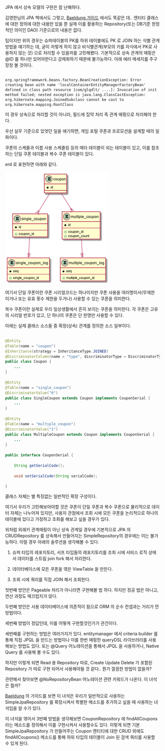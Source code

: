 
JPA 에서 상속 모델의 구현은 참 난해하다.

김영한님의 JPA 책에서도 그렇고, [Baeldung 가이드](https://www.baeldung.com/hibernate-inheritance) 에서도 똑같은 데.. 엔티티 클래스에 대한 정의에 대한 내용만 있을 뿐 실제 이를 활용하는 Repository(또는 DB기준 한정적인 의미인 DAO) 기준으로의 내용은 없다.

팁이지만 위의 경우는 슈퍼테이블의 PK를 하위 테이블에도 PK 로 JOIN 하는 식별 관계 방법을 얘기하는 데, 굳이 저렇게 하지 않고 비식별관계(부모의 키를 자식에서 PK로 사용하지 않는 것) 으로 처리할 수 있을까를 고민해봤다. 기본적으로 상속 관계의 매핑은 @ID 를 하나만 있어야한다고 강제화하기 때문에 불가능하다.
아래 에러 메세지를 주구장창 볼 것이다.

```

org.springframework.beans.factory.BeanCreationException: Error creating bean with name 'localContainerEntityManagerFactoryBean' defined in class path resource [com/glqdlt/ ....]: Invocation of init method failed; nested exception is java.lang.ClassCastException: org.hibernate.mapping.JoinedSubclass cannot be cast to org.hibernate.mapping.RootClass
```

이 경우 상속으로 처리할 것이 아니라, 필드에 집약 처리 즉 관계 매핑으로 처리해야 한다. 

우선 실무 기준으로 있엇던 일을 얘기하면, 게임 포털 쿠폰과 프로모션을 설계할 때의 일화이다.

쿠폰의 스케줄과 이름 사용 스케줄링 등의 메타 테이블이 되는 테이블이 있고, 이를 참조하는 단일 쿠폰 테이블과 복수 쿠폰 테이블이 있다.

erd 로 표현하면 아래와 같다.

<img src="/images/couponerd.png"/>

여기서 단일 쿠폰이란 쿠폰 시리얼코드는 하나이지만 쿠폰 사용을 여러명이서(무제한 이거나 또는 유효 횟수 제한을 두거나) 사용할 수 있는 쿠폰을 의미한다. 

복수 쿠폰이란 실제로 우리 일상생활에서 흔히 보이는 쿠폰을 의미한다. 각 쿠폰은 고유의 시리얼 번호가 있고, 단 하나의 쿠폰은 단 한명만 사용할 수 있다.


아래는 실제 클래스 소스들 중 확장(상속) 관계를 정의한 소스 일부이다.

```java

@Entity
@Table(name = "coupon")
@Inheritance(strategy = InheritanceType.JOINED)
@DiscriminatorColumn(name = "type", discriminatorType = DiscriminatorType.INTEGER)
public class Coupon {
    ...
}

@Entity
@Table(name = "single_coupon")
@DiscriminatorValue("0")
public class SingleCoupon extends Coupon implements CouponSerial {
    ...
}

@Entity
@Table(name = "multiple_coupon")
@DiscriminatorValue("1")
public class MultipleCoupon extends Coupon implements CouponSerial {
    ...
}

public interface CouponSerial {

    String getSerialCode();

    void setSerialCode(String serialCode);

}

```

클래스 자체는 별 특징없는 일반적인 확장 구성이다. 


여기서 우리가 고민해보아야할 것은 쿠폰이 단일 쿠폰과 복수 쿠폰으로 물리적으로 데이터 자체는 나누어져 있지만, 사용자 관점에서 조회 시에 모든 쿠폰을 논리적으로 하나의 테이블에 있다고 가정하고 조회를 해보고 싶을 경우가 있다.

위처럼 외래키 관계매핑이 아닌 상속 관계일 경우에 기본적으로 JPA 의 CRUDRepository 를 상속해서 만들어지는 SimpleRepository의 경우에는 이는 불가능하다. 이럴 경우 아래의 솔루션을 생각해볼 수 있다.

1. 슈퍼 타입의 레포지토리, 서프 타입들의 레포지토리를 조회 시에 서비스 로직 상에서 데이터를 스트림 join fork 해서 처리한다.

2. 데이터베이스에 모든 쿠폰을 엮은 ViewTable 을 만든다.

3. 조회 시에 쿼리를 직접 JOIN 해서 조회한다.

첫번째 방안은 Pageable 처리가 아니라면 구현해볼 법 하다. 하지만 정공 법은 아니고, 연산 과정도 매끄럽지가 않다.

두번째 방안은 사용 데이터베이스에 의존적이 됨으로 ORM 의 순수 컨셉과는 거리가 먼 방법이다.

세번째 방법이 정답인데, 이를 어떻게 구현할것인가가 관건이다.

세번째를 구현하는 방법은 여러가지가 있다. entitymanager 에서 criteria builder 를 통해 직접 JPQL 을 만드는 방법이나 이를 한번 매핑한 queryDSL 라이브러리를 사용해보는 방법도 있다. 또는 @Query 어노테이션을 통해서 JPQL 을 사용하거나, Native Query 를 사용해 볼 수도 있다.

하지만 이렇게 되면 Read 용 Repository 따로, Create Update Delete 가 포함된 Repository 가 따로 구현 되어서 사용해야될 것 같다.. 뭔가 깔끔한 방법이 없을까? 

관련해서 찾아보면 @NoRepositoryBean 어노테이션 관련 키워드가 나온다. 이 녀석은 뭘까?

[Baeldung](https://www.baeldung.com/spring-data-jpa-method-in-all-repositories) 의 가이드를 보면 이 녀석은 우리가 일반적으로 사용하는 SimpleJpaRepository 를 확장시켜서 특별한 메소드를 추가하고 싶을 때 사용하는 녀석임을 알 수가 있다.

이 녀석을 엮어서 3번째 방법을 생각해보면 CouponRepository 에 findAllCoupons 라는 메소드를 정의해서 이를 구현시켜서 사용할수도 있다. 이렇게 되면 기본 SimpleJpaRepository 가 만들어주는 Coupon 엔티티에 대한 CRUD 외에도 findAllCoupons() 메소드를 통해 하위 타입의 테이블이 Join 된 검색 쿼리를 사용할 수 있게 된다.

